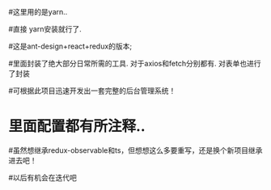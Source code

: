#这里用的是yarn..

#直接 yarn安装就行了.

#这是ant-design+react+redux的版本;

#里面封装了绝大部分日常所需的工具. 对于axios和fetch分别都有. 对表单也进行了封装

#可根据此项目迅速开发出一套完整的后台管理系统！

# 里面配置都有所注释..

#虽然想继承redux-observable和ts，但想想这么多要重写，还是换个新项目继承进去吧！

#以后有机会在迭代吧
